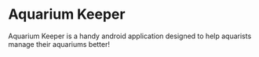 # Aquarium Keeper
Aquarium Keeper is a handy android application designed to help aquarists manage their aquariums better!

